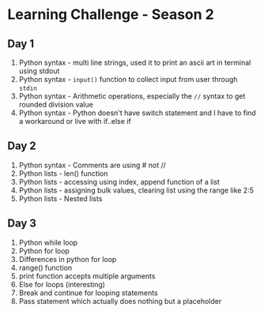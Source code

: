 # Learning Challenge - Season 2
## Day 1
1) Python syntax - multi line strings, used it to print an ascii art in terminal using stdout
2) Python syntax - `input()` function to collect input from user through `stdin`
3) Python syntax - Arithmetic operations, especially the `//` syntax to get rounded division value
4) Python syntax - Python doesn't have switch statement and I have to find a workaround or live with if..else if


## Day 2
1) Python syntax - Comments are using # not //
2) Python lists - len() function
3) Python lists - accessing using index, append function of a list
4) Python lists - assigning bulk values, clearing list using the range like 2:5
5) Python lists - Nested lists 


## Day 3
1) Python while loop
2) Python for loop
3) Differences in python for loop
4) range() function
5) print function accepts multiple arguments
6) Else for loops (interesting)
7) Break and continue for looping statements
8) Pass statement which actually does nothing but a placeholder